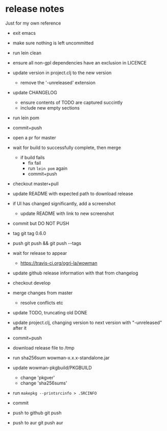 # release notes

Just for my own reference

* exit emacs
* make sure nothing is left uncommitted
* run lein clean
* ensure all non-gpl dependencies have an exclusion in LICENCE
* update version in project.clj to the new version
    - remove the '-unreleased' extension
* update CHANGELOG
    - ensure contents of TODO are captured succintly
    - include new empty sections
* run lein pom
* commit+push
* open a pr for master
* wait for build to successfully complete, then merge
    - if build fails
        - fix fail
        - run `lein pom` again
        - commit+push
* checkout master+pull
* update README with expected path to download release
* if UI has changed significantly, add a screenshot
    - update README with link to new screenshot
* commit but DO NOT PUSH
* tag
    git tag 0.6.0
* push
    git push && git push --tags
* wait for release to appear
    - https://travis-ci.org/ogri-la/wowman
* update github release information with that from changelog

* checkout develop
* merge changes from master
    - resolve conflicts etc
* update TODO, truncating old DONE
* update project.clj, changing version to next version with "-unreleased" after it
* commit+push

* download release file to /tmp
* run sha256sum wowman-x.x.x-standalone.jar
* update wowman-pkgbuild/PKGBUILD
    - change 'pkgver'
    - change 'sha256sums'
* run `makepkg --printsrcinfo > .SRCINFO`
* commit 
* push to github
    git push
* push to aur
    git push aur
